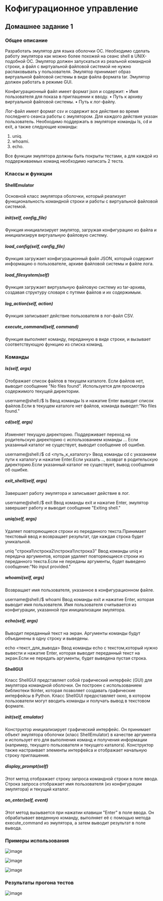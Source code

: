 # Кофигурационное управление

## Домашнее задание 1

### Общее описание

Разработать эмулятор для языка оболочки ОС. Необходимо сделать работу
эмулятора как можно более похожей на сеанс shell в UNIX-подобной ОС.
Эмулятор должен запускаться из реальной командной строки, а файл с
виртуальной файловой системой не нужно распаковывать у пользователя.
Эмулятор принимает образ виртуальной файловой системы в виде файла формата tar. Эмулятор должен работать в режиме GUI.

Конфигурационный файл имеет формат json и содержит:
• Имя пользователя для показа в приглашении к вводу.
• Путь к архиву виртуальной файловой системы.
• Путь к лог-файлу.

Лог-файл имеет формат csv и содержит все действия во время последнего
сеанса работы с эмулятором. Для каждого действия указан пользователь.
Необходимо поддержать в эмуляторе команды ls, cd и exit, а также
следующие команды:
1. uniq.
2. whoami.
3. echo.

Все функции эмулятора должны быть покрыты тестами, а для каждой из
поддерживаемых команд необходимо написать 2 теста.

### Классы и функции

#### ShellEmulator

Основной класс эмулятора оболочки, который реализует функциональность командной строки и работы с виртуальной файловой системой.

##### __init__(self, config_file) 

Функция инициализирует эмулятор, загружая конфигурацию из файла и инициализируя виртуальную файловую систему.

##### load_config(self, config_file) 

Функция загружает конфигурационный файл JSON, который содержит информацию о пользователе, архиве файловой системы и файле лога.

##### load_filesystem(self) 

Функция загружает виртуальную файловую систему из tar-архива, создавая структуру словаря с путями файлов и их содержимым.

##### log_action(self, action) 

Функция записывает действие пользователя в лог-файл CSV.

##### execute_command(self, command) 

Функция выполняет команду, переданную в виде строки, и вызывает соответствующую функцию из списка команд.

### Команды

##### ls(self, args) 

Отображает список файлов в текущем каталоге. Если файлов нет, выводит сообщение "No files found". Используется для просмотра содержимого текущей директории.

username@shell:/$ ls
Ввод команды ls и нажатие Enter выводит список файлов.Если в текущем каталоге нет файлов, команда выведет:"No files found."

##### cd(self, args) 

Изменяет текущую директорию. Поддерживает переход на родительскую директорию с использованием команды ... Если указанный каталог не существует, выводит сообщение об ошибке.

username@shell:/$ cd <путь_к_каталогу>
Ввод команды cd с указанием пути к каталогу и нажатие Enter.Если указать .., возврат в родительскую директорию.Если указанный каталог не существует, вывод сообщения об ошибке.

##### exit_shell(self, args) 

Завершает работу эмулятора и записывает действие в лог.

username@shell:/$ exit
Ввод команды exit и нажатие Enter, эмулятор завершает работу и выводит сообщение "Exiting shell."

##### uniq(self, args)

Удаляет повторяющиеся строки из переданного текста.Принимает текстовый ввод и возвращает результат, где каждая строка будет уникальной.

uniq "строка1\nстрока2\nстрока1\nстрока3"
Ввод команды uniq и передача аргументов, которая удаляет повторяющиеся строки из переданного текста.Если не переданы аргументы, будет выведено сообщение:"No input provided."

##### whoami(self, args) 

Возвращает имя пользователя, указанное в конфигурационном файле.

username@shell:/$ whoami
Ввод команды exit и нажатие Enter, которая выводит имя пользователя. Имя пользователя считывается из конфигурации, указанной при инициализации эмулятора.


##### echo(self, args)

Выводит переданный текст на экран. Аргументы команды будут объединены в одну строку и выведены.

echo <текст_для_вывода>
Ввод команды echo с текстом,который нужно вывести и нажатие Enter, которая выводит переданный текст на экран.Если не передать аргументы, будет выведена пустая строка.


#### ShellGUI

Класс ShellGUI представляет собой графический интерфейс (GUI) для эмулятора командной оболочки. Он построен с использованием библиотеки tkinter, которая позволяет создавать графические интерфейсы в Python. Класс ShellGUI предоставляет окно, в котором пользователи могут вводить команды и получать вывод в текстовом формате.


##### __init__(self, emulator)

Конструктор инициализирует графический интерфейс. Он принимает объект эмулятора оболочки (класс ShellEmulator) в качестве аргумента и использует его для выполнения команд и получения информации (например, текущего пользователя и текущего каталога). Конструктор также настраивает элементы интерфейса и отображает начальную строку приглашения.

##### display_prompt(self)

Этот метод отображает строку запроса командной строки в поле ввода. Строка запроса отображает имя пользователя (из конфигурации эмулятора) и текущий каталог.

##### on_enter(self, event)

Этот метод вызывается при нажатии клавиши "Enter" в поле ввода. Он обрабатывает введенную команду, выполняет её с помощью метода execute_command из эмулятора, а затем выводит результат в поле вывода.

### Примеры использования

![image](https://github.com/user-attachments/assets/e1fcd12a-6440-4cdc-9e49-b2f6218ca844)

![image](https://github.com/user-attachments/assets/e91a3a7d-5955-491f-b532-2f929babf423)

![image](https://github.com/user-attachments/assets/e7c78fbc-87bf-4ec8-8774-913ac8dfc03d)

### Результаты прогона тестов

![image](https://github.com/user-attachments/assets/d67e1781-1543-4cf4-83cd-736057d6211d)


